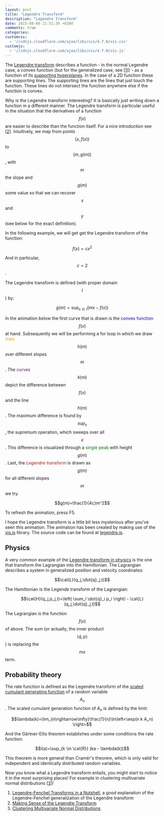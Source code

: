 ```yaml
---
layout: post
title: "Legendre Transform"
description: "Legendre Transform"
date: 2015-08-08 21:51:39 +0200
comments: true
categories:
customcss:
  - '//cdnjs.cloudflare.com/ajax/libs/vis/4.7.0/vis.css'
customjs:
  - '//cdnjs.cloudflare.com/ajax/libs/vis/4.7.0/vis.js'
---
```


The [Legendre transform](https://en.wikipedia.org/wiki/Legendre_transformation) describes a function - in the normal
Legendre case, a convex function (but for the generalized case, see [[1]]) - as a function of its
[supporting hyperplanes](https://en.wikipedia.org/wiki/Supporting_hyperplane). In the case of a 2D function these are
supporting lines. The supporting lines are the lines that just touch the function. These lines do not intersect the
function anywhere else if the function is convex.

Why is the Legendre transform interesting? It is basically just writing down a function in a different manner. The
Legendre transform is particular useful in the situation that the derivatives of a function $$f(x)$$ are easier to
describe than the function itself. For a nice introduction see [[2]]. Intuitively, we map from points $$(x,f(x))$$ to
$$(m,g(m))$$, with $$m$$ the slope and $$g(m)$$ some value so that we can recover $$x$$ and $$y$$ (see below for the
exact definition).

In the following example, we will get get the Legendre transform of the function:

$$f(x)=c x^2$$

And in particular, $$c=2$$.

The Legendre transform is defined (with proper domain $$I$$) by:

$$g(m)=\sup_{x \in I}(mx - f(x))$$

In the animation below the first curve that is drawn is the <font color='blue'>convex function</font> $$f(x)$$ at hand.
Subsequently we will be performing a for loop in which we draw <font color='orange'>lines</font> $$h(m)$$ over different slopes $$m$$.
The <font color='purple'>curves</font> $$k(m)$$ depict the
difference between $$f(x)$$ and the line $$h(m)$$.
The maximum difference is found by $$sup_x$$, the supremum operation, which sweeps over all $$x$$.
This difference is visualized through a <font color='green'>single peak</font> with height $$g(m)$$.
Last, the <font color='red'>Legendre transform</font> is drawn as $$g(m)$$ for all different slopes $$m$$ we try.

$$g(m)=\frac{1}{4c}m^2$$

To refresh the animation, press F5.

<div id="visualization"></div>

I hope the Legendre transform is a little bit less mysterious after you've seen this animation. The animation has been
created by making use of the [vis.js](http://visjs.org/) library. The source code can be found at [legendre.js](/javascripts/legendre.js).

## Physics

A very common example of the [Legendre transform in physics](https://www.wikiwand.com/en/Hamiltonian_mechanics#/Mathematical_formalism) is the one that transform the Lagrangian into the Hamiltonian. The Lagrangian describes a system in generalized position and velocity
coordinates:

$$\cal{L}(q_j,\dot{q}_j,t)$$

The Hamiltonian is the Legende transform of the Lagrangian:

$$\cal{H}(q_j,p_j,t)=\left( \sum_i \dot{q}_i p_i \right) - \cal{L}(q_j,\dot{q}_j,t)$$

The Lagrangian is the function $$f(x)$$ of above. The sum (or actually, the inner product $$\left<\dot{q},p\right>$$) is replacing the
$$mx$$ term.

## Probability theory

The rate function is defined as the Legendre transform of the [scaled cumulant generating function](https://en.wikipedia.org/wiki/Cumulant) of a random
variable $$A_n$$. The scaled cumulant generation function of $A_n$ is defined by the limit:

$$\lambda(k)=\lim_{n\rightarrow\infty}\frac{1}{n}\ln\left<\exp(n k A_n) \right>$$

And the Gärtner-Ellis theorem establishes under some conditions the rate function:

$$I(a)=\sup_{k \in \cal{R}} (ka - \lambda(k))$$

This theorem is more general than Cramér's theorem, which is only valid for independent and identically distributed
random variables.

Now you know what a Legendre transform entails, you might start to notice it in the most surprising places! For example
in clustering multivariate normal distributions [[3]]!

1. [Legendre-Fenchel Transforms in a Nutshell][1], a good explanation of the Legendre-Fenchel generalization of the Legendre transform
2. [Making Sense of the Legendre Transform][2]
3. [Clustering Multivariate Normal Distributions][3]

[1]: http://odessa.phy.sdsmt.edu/~andre/PHYS743/lfth2.pdf "Legendre-Fenchel Transforms in a Nutshell (2005) Touchette"
[2]: http://users.df.uba.ar/ariel/materias/FT3_2011_2C/Extra/LegendreTransform.pdf "Making Sense of the Legendre Transform (2008) Zia"
[3]: http://www.lix.polytechnique.fr/Labo/Frank.Nielsen/pdf/2008-C-ClusteringNormal-ETVC.pdf "Clustering Multivariate Normal Distributions (2008) Nielsen and Nock"

<script type="text/javascript" src="/javascripts/legendre.js">

